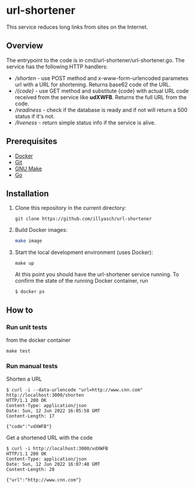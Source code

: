 # url-shortener

This service reduces long links from sites on the Internet.

## Overview

The entrypoint to the code is in cmd/url-shortener/url-shortener.go. The service has the following HTTP handlers:

- _/shorten_ - use POST method and x-www-form-urlencoded parametes url with a URL for shortening. 
Returns base62 code of the URL. 
- _/{code}_ - use GET method and substitute {code} with actual URL code received from the service like **udXWFB**. Returns the full URL from the code. 
- _/readiness_ - check if the database is ready and if not will return a 500 status if it's not.
- _/liveness_ - return simple status info if the service is alive.

## Prerequisites

- [Docker](https://www.docker.com/)
- [Git](https://git-scm.com/)
- [GNU Make](https://www.gnu.org/software/make/)
- [Go](https://golang.org/)

## Installation

1. Clone this repository in the current directory:

   ```
   git clone https://github.com/illyasch/url-shortener
   ```

2. Build Docker images:

   ```bash
   make image
   ```

3. Start the local development environment (uses Docker):

   ```
   make up
   ```

   At this point you should have the url-shortener service running. To confirm the state of the running Docker container, run

   ```
   $ docker ps
   ```

## How to

### Run unit tests

from the docker container

```
make test
```

### Run manual tests

   Shorten a URL
   ```
   $ curl -i --data-urlencode "url=http://www.cnn.com" http://localhost:3000/shorten
   HTTP/1.1 200 OK
   Content-Type: application/json
   Date: Sun, 12 Jun 2022 16:05:58 GMT
   Content-Length: 17
   
   {"code":"vdXWFB"}
   ```

   Get a shortened URL with the code
   ```
   $ curl -i http://localhost:3000/vdXWFB
   HTTP/1.1 200 OK
   Content-Type: application/json
   Date: Sun, 12 Jun 2022 16:07:48 GMT
   Content-Length: 28
   
   {"url":"http://www.cnn.com"}
   ```
